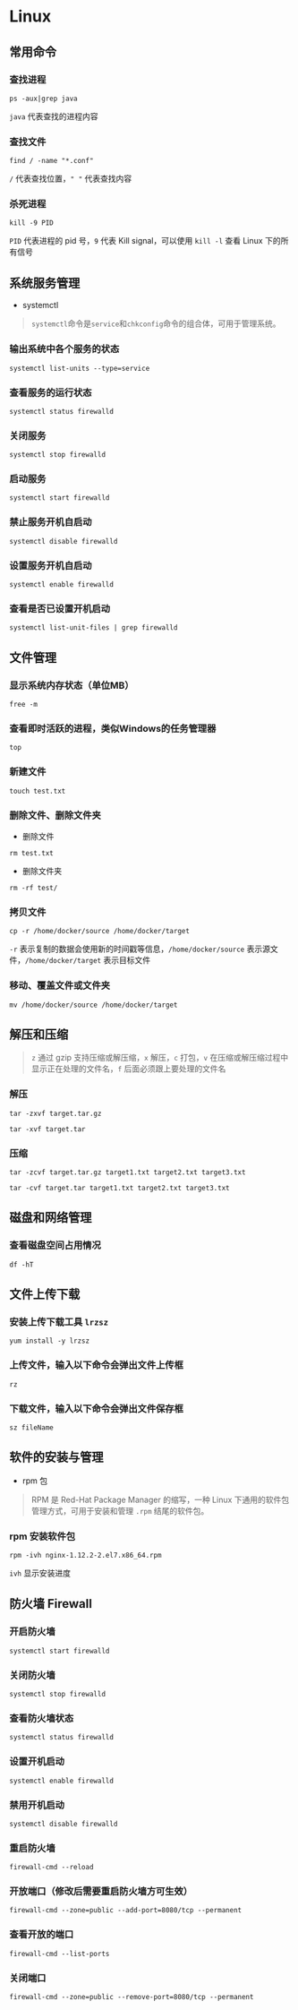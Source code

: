 # Linux

## 常用命令

### 查找进程

```shell
ps -aux|grep java
```
`java` 代表查找的进程内容

### 查找文件

```shell
find / -name "*.conf"
```
`/` 代表查找位置，`" "` 代表查找内容

### 杀死进程

```shell
kill -9 PID
```
`PID` 代表进程的 pid 号，`9` 代表 Kill signal，可以使用 `kill -l` 查看 Linux 下的所有信号

## 系统服务管理

* systemctl
> `systemctl`命令是`service`和`chkconfig`命令的组合体，可用于管理系统。

### 输出系统中各个服务的状态

```shell
systemctl list-units --type=service
```

### 查看服务的运行状态

```shell
systemctl status firewalld
```

### 关闭服务

```shell
systemctl stop firewalld
```

### 启动服务

```shell
systemctl start firewalld
```

### 禁止服务开机自启动

```shell
systemctl disable firewalld
```

### 设置服务开机自启动

```shell
systemctl enable firewalld
```

### 查看是否已设置开机启动

```shell
systemctl list-unit-files | grep firewalld
```

## 文件管理

### 显示系统内存状态（单位MB）

```shell
free -m
```

### 查看即时活跃的进程，类似Windows的任务管理器

```shell
top
```

### 新建文件

```shell
touch test.txt
```

### 删除文件、删除文件夹

* 删除文件
```shell
rm test.txt
```

* 删除文件夹
```shell
rm -rf test/
```

### 拷贝文件

```shell
cp -r /home/docker/source /home/docker/target
```
`-r` 表示复制的数据会使用新的时间戳等信息，`/home/docker/source` 表示源文件，`/home/docker/target` 表示目标文件

### 移动、覆盖文件或文件夹

```shell
mv /home/docker/source /home/docker/target
```

## 解压和压缩
> `z` 通过 gzip 支持压缩或解压缩，`x` 解压，`c` 打包，`v` 在压缩或解压缩过程中显示正在处理的文件名，`f` 后面必须跟上要处理的文件名

### 解压

```shell
tar -zxvf target.tar.gz
```

```shell
tar -xvf target.tar
```

### 压缩

```shell
tar -zcvf target.tar.gz target1.txt target2.txt target3.txt
```

```shell
tar -cvf target.tar target1.txt target2.txt target3.txt
```

## 磁盘和网络管理

### 查看磁盘空间占用情况

```shell
df -hT
```

## 文件上传下载

### 安装上传下载工具 `lrzsz`

```shell
yum install -y lrzsz
```

### 上传文件，输入以下命令会弹出文件上传框

```shell
rz
```

### 下载文件，输入以下命令会弹出文件保存框

```shell
sz fileName
```

## 软件的安装与管理

* rpm 包
> RPM 是 Red-Hat Package Manager 的缩写，一种 Linux 下通用的软件包管理方式，可用于安装和管理 `.rpm` 结尾的软件包。

### rpm 安装软件包

```shell
rpm -ivh nginx-1.12.2-2.el7.x86_64.rpm
```
`ivh` 显示安装进度

## 防火墙 Firewall

### 开启防火墙

```shell
systemctl start firewalld
```

### 关闭防火墙

```shell
systemctl stop firewalld
```

### 查看防火墙状态

```shell
systemctl status firewalld
```

### 设置开机启动

```shell
systemctl enable firewalld
```

### 禁用开机启动

```shell
systemctl disable firewalld
```

### 重启防火墙

```shell
firewall-cmd --reload
```

### 开放端口（修改后需要重启防火墙方可生效）

```shell
firewall-cmd --zone=public --add-port=8080/tcp --permanent
```

### 查看开放的端口

```shell
firewall-cmd --list-ports
```

### 关闭端口

```shell
firewall-cmd --zone=public --remove-port=8080/tcp --permanent
```